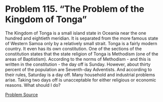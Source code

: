 # Problem 115. “The Problem of the Kingdom of Tonga”

The Kingdom of Tonga is a small island state in Oceania near the one hundred and eightieth meridian. It is separated from the more famous state of Western Samoa only by a relatively small strait. Tonga is a fairly modern country. It even has its own constitution. One of the sections of the constitution states that the state religion of Tonga is Methodism (one of the areas of Baptistism). According to the norms of Methodism - and this is written in the constitution - the day off is Sunday. However, about thirty percent of the population are Seventh-day Adventists. And according to their rules, Saturday is a day off. Many household and industrial problems arise. Taking two days off is unacceptable for either religious or economic reasons. What should I do?

[Problem Source](https://www.trizland.ru/tasks/1794/)